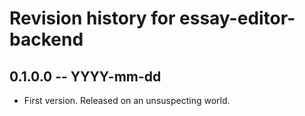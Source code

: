 # Revision history for essay-editor-backend

## 0.1.0.0 -- YYYY-mm-dd

* First version. Released on an unsuspecting world.
